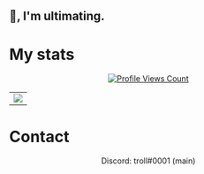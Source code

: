 <h2>👋, I'm ultimating.</h2>

<h1>My stats</h1>
<a href="https://github.com/loud1337">
  <p align="center">
    <img src="https://komarev.com/ghpvc/?username=ultimating" alt="Profile Views Count">
  </p>
</a>
<p align="center">
<table>
  <tr>
    <td align="center" style="padding=0;width=50%;">
      <img src="https://github-readme-stats.vercel.app/api/?username=ultimating&title_color=4F8CC9&text_color=9f9f9f&show_icons=true&bg_color=00000000&hide_border=true&icon_color=4F8CC9&hide_title=true&count_private=true" />
    </td>
  </tr>
</table>
</p>

<h1>Contact</h1>
<p align="center">
   Discord: troll#0001 (main)
</p>
